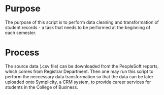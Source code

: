# Purpose
The purpose of this script is to perform data cleaning and transformation
 of student records - a task that needs to be performed at the beginning of each semester.  

 # Process
 The source data (.csv file) can be downloaded from the PeopleSoft reports, which comes from Registrar Department. 
 Then one may run this script to perform the neccessary data transformation so that the data can be later uploaded onto Symplicity, a CRM system, to provide career services for students in the College of Business. 
